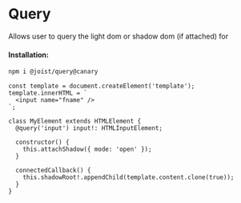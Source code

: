 # Query

Allows user to query the light dom or shadow dom (if attached) for

#### Installation:

```BASH
npm i @joist/query@canary
```

```TS
const template = document.createElement('template');
template.innerHTML = `
  <input name="fname" />
`;

class MyElement extends HTMLElement {
  @query('input') input!: HTMLInputElement;

  constructor() {
    this.attachShadow({ mode: 'open' });
  }

  connectedCallback() {
    this.shadowRoot!.appendChild(template.content.clone(true));
  }
}
```
